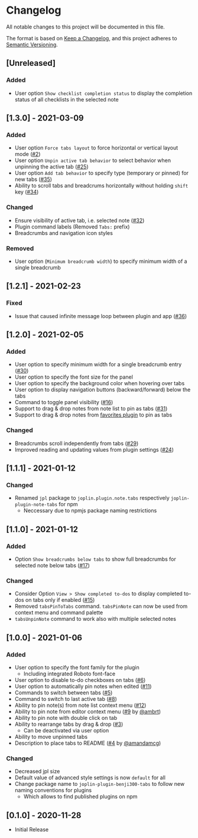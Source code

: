 # Changelog

All notable changes to this project will be documented in this file.

The format is based on [Keep a Changelog](https://keepachangelog.com/en/1.0.0/),
and this project adheres to [Semantic Versioning](https://semver.org/spec/v2.0.0.html).

## [Unreleased]

### Added

- User option `Show checklist completion status` to display the completion status of all checklists in the selected note

## [1.3.0] - 2021-03-09

### Added

- User option `Force tabs layout` to force horizontal or vertical layout mode ([#2](https://github.com/benji300/joplin-note-tabs/issues/2))
- User option `Unpin active tab behavior` to select behavior when unpinning the active tab ([#25](https://github.com/benji300/joplin-note-tabs/issues/25))
- User option `Add tab behavior` to specify type (temporary or pinned) for new tabs ([#35](https://github.com/benji300/joplin-note-tabs/issues/35))
- Ability to scroll tabs and breadcrums horizontally without holding `shift` key ([#34](https://github.com/benji300/joplin-note-tabs/issues/34))

### Changed

- Ensure visibility of active tab, i.e. selected note ([#32](https://github.com/benji300/joplin-note-tabs/issues/32))
- Plugin command labels (Removed `Tabs:` prefix)
- Breadcrumbs and navigation icon styles

### Removed

- User option (`Minimum breadcrumb width`) to specify minimum width of a single breadcrumb

## [1.2.1] - 2021-02-23

### Fixed

- Issue that caused infinite message loop between plugin and app ([#36](https://github.com/benji300/joplin-note-tabs/issues/36))

## [1.2.0] - 2021-02-05

### Added

- User option to specify minimum width for a single breadcrumb entry ([#30](https://github.com/benji300/joplin-note-tabs/issues/30))
- User option to specify the font size for the panel
- User option to specify the background color when hovering over tabs
- User option to display navigation buttons (backward/forward) below the tabs
- Command to toggle panel visibility ([#16](https://github.com/benji300/joplin-note-tabs/issues/16))
- Support to drag & drop notes from note list to pin as tabs ([#31](https://github.com/benji300/joplin-note-tabs/issues/31))
- Support to drag & drop notes from [favorites plugin](https://github.com/benji300/joplin-favorites) to pin as tabs

### Changed

- Breadcrumbs scroll independently from tabs ([#29](https://github.com/benji300/joplin-note-tabs/issues/29))
- Improved reading and updating values from plugin settings ([#24](https://github.com/benji300/joplin-note-tabs/issues/24))

## [1.1.1] - 2021-01-12

### Changed

- Renamed `jpl` package to `joplin.plugin.note.tabs` respectively `joplin-plugin-note-tabs` for npm
  - Neccessary due to npmjs package naming restrictions

## [1.1.0] - 2021-01-12

### Added

- Option `Show breadcrumbs below tabs` to show full breadcrumbs for selected note below tabs ([#17](https://github.com/benji300/joplin-note-tabs/issues/17))

### Changed

- Consider Option `View > Show completed to-dos` to display completed to-dos on tabs only if enabled ([#15](https://github.com/benji300/joplin-note-tabs/issues/15))
- Removed `tabsPinToTabs` command. `tabsPinNote` can now be used from context menu and command palette
- `tabsUnpinNote` command to work also with multiple selected notes

## [1.0.0] - 2021-01-06

### Added

- User option to specify the font family for the plugin
  - Including integrated Roboto font-face
- User option to disable to-do checkboxes on tabs ([#6](https://github.com/benji300/joplin-note-tabs/issues/6))
- User option to automatically pin notes when edited ([#11](https://github.com/benji300/joplin-note-tabs/issues/11))
- Commands to switch between tabs ([#5](https://github.com/benji300/joplin-note-tabs/issues/5))
- Command to switch to last active tab ([#8](https://github.com/benji300/joplin-note-tabs/issues/8))
- Ability to pin note(s) from note list context menu ([#12](https://github.com/benji300/joplin-note-tabs/pull/12))
- Ability to pin note from editor context menu ([#9](https://github.com/benji300/joplin-note-tabs/pull/9) by [@ambrt](https://github.com/ambrt))
- Ability to pin note with double click on tab
- Ability to rearrange tabs by drag & drop ([#3](https://github.com/benji300/joplin-note-tabs/pull/3))
  - Can be deactivated via user option
- Ability to move unpinned tabs
- Description to place tabs to README ([#4](https://github.com/benji300/joplin-note-tabs/pull/4) by [@amandamcg](https://github.com/amandamcg))

### Changed

- Decreased jpl size
- Default value of advanced style settings is now `default` for all
- Change package name to `joplin-plugin-benji300-tabs` to follow new naming conventions for plugins
  - Which allows to find published plugins on npm

## [0.1.0] - 2020-11-28

- Initial Release
